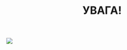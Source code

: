 ﻿---
title: УВАГА!
---

![](https://res.cloudinary.com/school55/image/upload/v1642493678/temp/image.jpg)
